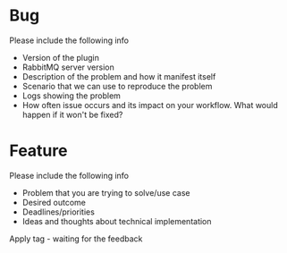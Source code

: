 # Bug

Please include the following info

* Version of the plugin
* RabbitMQ server version
* Description of the problem and how it manifest itself
* Scenario that we can use to reproduce the problem
* Logs showing the problem
* How often issue occurs and its impact on your workflow. What would happen if it won't be fixed?

# Feature

Please include the following info

* Problem that you are trying to solve/use case
* Desired outcome
* Deadlines/priorities
* Ideas and thoughts about technical implementation

Apply tag - waiting for the feedback

